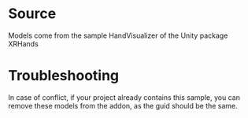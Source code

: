 # Source

Models come from the sample HandVisualizer of the Unity package XRHands

# Troubleshooting

In case of conflict, if your project already contains this sample, you can remove these models from the addon, as the guid should be the same.